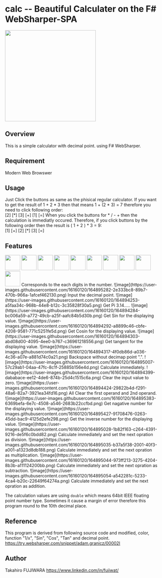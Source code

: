 # calc -- Beautiful Calculater on the F# WebSharper-SPA
<img src="https://user-images.githubusercontent.com/16160120/164889033-ddc76ec5-9a32-4855-9cbb-3631b1d563cf.png" width="300px" />  

## Overview
This is a simple calculator with decimal point. using F# WebSharper.

## Requirement
Modern Web Browswer

## Usage
Just Click the buttons as same as the phisical regular calculator.  If you want to get the result of 1 + 2 * 3 then that means 1 + (2 * 3) = 7 therefore you need to click following order:  
  \[2\] \[\*\] \[3\] \[+\] \[1\] \[=\]
When you click the buttons for * / - + then the calculation is immediatly occured.  Therefore, if you click buttons by the following order then the result is ( 1 + 2 ) \* 3 = 9:  
  \[1\] \[+\] \[2\] \[*\] \[3\] \[=\]

## Features
<img src="https://user-images.githubusercontent.com/16160120/164895452-15531965-ddb3-4dd3-ae0c-0d34eb77e571.png" width="50px" />
<img src="https://user-images.githubusercontent.com/16160120/164895464-c47cfca0-e001-455c-a1c6-15ad61f47c6f.png" width="50px" />
<img src="https://user-images.githubusercontent.com/16160120/164895855-3b630f61-d066-438a-9362-df34ea7f774e.png" width="50px" />
<img src="https://user-images.githubusercontent.com/16160120/164895492-19b24c0b-1a4d-4c36-abaf-34efbf0eed3e.png" width="50px" />
<img src="https://user-images.githubusercontent.com/16160120/164895811-c3c98953-99e0-4266-a442-963bac998c08.png" width="50px" />
<img src="https://user-images.githubusercontent.com/16160120/164895750-5cc835bb-5972-4294-a7f8-a01c648e903b.png" width="50px" />
<img src="https://user-images.githubusercontent.com/16160120/164895519-84f1c1d2-9a63-4e92-9e80-7774792ccbfb.png" width="50px" />
<img src="https://user-images.githubusercontent.com/16160120/164895528-0e1c61ea-8903-4bca-80db-f47655df8322.png" width="50px" />
<img src="https://user-images.githubusercontent.com/16160120/164895532-d1ef6afc-e6ed-448e-a7a8-8aed658e9381.png" width="50px" />
<img src="https://user-images.githubusercontent.com/16160120/164895790-ef2c6257-15c4-4ec8-98d6-a8295569dc31.png" width="50px" />
Corresponds to the each digits in the number.  
![image](https://user-images.githubusercontent.com/16160120/164895282-2e333bc8-89b7-470b-966a-1afcef462130.png) Input the decimal point.  
![image](https://user-images.githubusercontent.com/16160120/164894253-a5faa34c-968b-44e8-b12c-3c35828f30a5.png) Get Pi 3.14.....  
![image](https://user-images.githubusercontent.com/16160120/164894284-bc006a59-a772-49cb-a25f-aafc84b5d30b.png) Get Sin for the displaying value.  
![image](https://user-images.githubusercontent.com/16160120/164894292-a8899c46-cbfe-4208-9581-771c5251fe5d.png) Get Cosin for the displaying value.  
![image](https://user-images.githubusercontent.com/16160120/164894303-abd08d00-4095-4ee0-b767-c36961218556.png) Get tangent for the displaying value.  
![image](https://user-images.githubusercontent.com/16160120/164894317-4f0db86d-a036-4c36-a07e-a881d74c0a21.png) Backspace without decimap point ".".  
![image](https://user-images.githubusercontent.com/16160120/164895007-57c29ab1-04aa-47fc-8c1f-25885b156e4d.png) Calculate immediately.  
![image](https://user-images.githubusercontent.com/16160120/164894399-dababace-ee12-4de6-874b-25d4c1515c6a.png) Clear the input value to zero.  
![image](https://user-images.githubusercontent.com/16160120/164894424-29822b4d-f291-48a6-82a7-3921ea34fd16.png) All Clear the first operand and 2nd operand.  
![image](https://user-images.githubusercontent.com/16160120/164895383-6369befa-6e7c-4508-a546-2683b22ccfbd.png) Get nagative number for the displaying value.  
![image](https://user-images.githubusercontent.com/16160120/164895427-91708476-0263-45dd-bac9-4125d2efe298.png) Get the inverse number for the displaying value.  
![image](https://user-images.githubusercontent.com/16160120/164895028-1b82f163-c264-4391-9216-de5f6c0bdd82.png) Calculate immediately and set the next opration as division.  
![image](https://user-images.githubusercontent.com/16160120/164895035-b37a5f38-2001-40f3-a001-a1323d8db188.png) Calculate immediately and set the next opration as multiplication.  
![image](https://user-images.githubusercontent.com/16160120/164895044-973ff213-3275-4204-8b3b-a111124200bb.png) Calculate immediately and set the next opration as subtraction.  
![image](https://user-images.githubusercontent.com/16160120/164895054-a542281c-5233-4ca4-b20c-22649f64274a.png) Calculate immediately and set the next opration as addition.  

The calculation values are using `double` which means 64bit IEEE floating point number type.  Sometimes it cause a margin of error therefore this program round to the 10th decimal place.

## Reference
This program is derived from following source code and modified, color, function "1/x", "Sin", "Cos", "Tan" and decimal point.  
https://try.websharper.com/snippet/adam.granicz/00002I

## Author
Takahiro FUJIWARA
https://www.linkedin.com/in/fujiwat/
